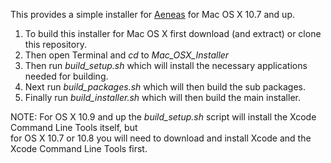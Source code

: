 This provides a simple installer for [Aeneas](https://github.com/readbeyond/aeneas) for Mac OS X 10.7 and up.  

1. To build this installer for Mac OS X first download (and extract) or clone this repository.  
2. Then open Terminal and _cd_ to _Mac\_OSX\_Installer_
3. Then run *build\_setup.sh* which will install the necessary applications needed for building.
4. Next run *build\_packages.sh* which will then build the sub packages.
5. Finally run *build\_installer.sh* which will then build the main installer.

NOTE: For OS X 10.9 and up the *build\_setup.sh* script will install the Xcode Command Line Tools itself, but  
for OS X 10.7 or 10.8 you will need to download and install Xcode and the Xcode Command Line Tools first.
